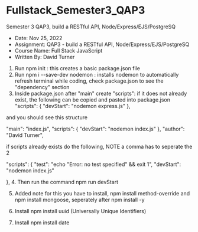 # Fullstack_Semester3_QAP3

Semester 3 QAP3, build a RESTful API, Node/Express/EJS/PostgreSQ

- Date: Nov 25, 2022
- Assignment: QAP3 - build a RESTful API, Node/Express/EJS/PostgreSQ
- Course Name: Full Stack JavaScript
- Written By: David Turner

1. Run npm init : this creates a basic package.json file
2. Run npm i --save-dev nodemon : installs nodemon to automatically refresh terminal while coding, check package.json to see the "dependency" section
3. Inside package.json after "main" create "scripts": if it does not already exist, the following can be copied and pasted into package.json
   "scripts": {
   "devStart": "nodemon express.js"
   },

and you should see this structure

"main": "index.js",
"scripts": {
"devStart": "nodemon index.js"
},
"author": "David Turner",

if scripts already exists do the following, NOTE a comma has to seperate the 2

"scripts": {
"test": "echo \"Error: no test specified\" && exit 1",
"devStart": "nodemon index.js"

}, 4. Then run the command npm run devStart

5. Added note for this you have to install, npm install method-override and npm install mongoose, seperately after npm install -y

6. Install npm install uuid (Universally Unique Identifiers)
7. Install npm install date
